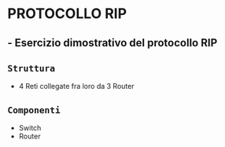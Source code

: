 # PROTOCOLLO RIP
## - Esercizio dimostrativo del protocollo RIP
## `Struttura`
- 4 Reti collegate fra loro da 3 Router
## `Componenti`
- Switch
- Router
